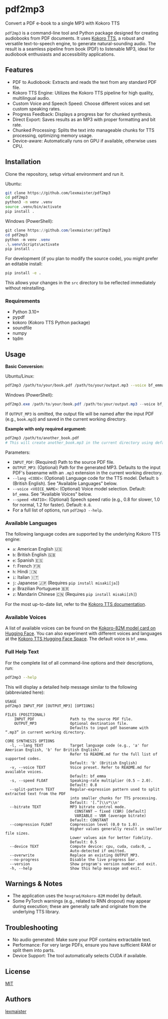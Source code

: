 # pdf2mp3
Convert a PDF e-book to a single MP3 with Kokoro TTS

`pdf2mp3` is a command-line tool and Python package designed for creating audiobooks from PDF documents. It uses [Kokoro TTS](https://huggingface.co/hexgrad/Kokoro-82M), a robust and versatile text-to-speech engine, to generate natural-sounding audio. The result is a seamless pipeline from book (PDF) to listenable MP3, ideal for audiobook enthusiasts and accessibility applications.

## Features
* PDF to Audiobook: Extracts and reads the text from any standard PDF file.
* Kokoro TTS Engine: Utilizes the Kokoro TTS pipeline for high quality, multilingual audio.
* Custom Voice and Speech Speed: Choose different voices and set custom speaking rates.
* Progress Feedback: Displays a progress bar for chunked synthesis.
* Direct Export: Saves results as an MP3 with proper formatting and bit rate.
* Chunked Processing: Splits the text into manageable chunks for TTS processing, optimizing memory usage.
* Device-aware: Automatically runs on GPU if available, otherwise uses CPU.

## Installation
Clone the repository, setup virtual environment and run it.

Ubuntu:
```bash
git clone https://github.com/lexmaister/pdf2mp3
cd pdf2mp3
python3 -m venv .venv
source .venv/bin/activate
pip install .
```

Windows (PowerShell):
```powershell
git clone https://github.com/lexmaister/pdf2mp3
cd pdf2mp3
python -m venv .venv
.\.venv\Scripts\activate
pip install .
```

For development (if you plan to modify the source code), you might prefer an editable install:
```bash
pip install -e .
```
This allows your changes in the `src` directory to be reflected immediately without reinstalling.

### Requirements
* Python 3.10+
* pypdf
* kokoro (Kokoro TTS Python package)
* soundfile
* numpy
* tqdm

## Usage

**Basic Conversion:**

Ubuntu/Linux:
```bash
pdf2mp3 /path/to/your/book.pdf /path/to/your/output.mp3 --voice bf_emma --lang b --speed 0.8
```

Windows (PowerShell):
```powershell
pdf2mp3.exe /path/to/your/book.pdf /path/to/your/output.mp3 --voice bf_emma --lang b --speed 0.8
```

If `OUTPUT_MP3` is omitted, the output file will be named after the input PDF (e.g., `book.mp3`) and saved in the current working directory.

**Example with only required argument:**
```bash
pdf2mp3 /path/to/another_book.pdf
# This will create another_book.mp3 in the current directory using default settings.
```

Parameters:
* `INPUT_PDF`: (Required) Path to the source PDF file.
* `OUTPUT_MP3`: (Optional) Path for the generated MP3. Defaults to the input PDF's basename with an `.mp3` extension in the current working directory.
* `--lang <CODE>`: (Optional) Language code for the TTS model. Default: `b` (British English). See "Available Languages" below.
* `--voice <VOICE_NAME>`: (Optional) Voice model selection. Default: `bf_emma`. See "Available Voices" below.
* `--speed <RATIO>`: (Optional) Speech speed ratio (e.g., 0.8 for slower, 1.0 for normal, 1.2 for faster). Default: `0.8`.
* For a full list of options, run `pdf2mp3 --help`.

### Available Languages

The following language codes are supported by the underlying Kokoro TTS engine:

*   `a`: American English 🇺🇸
*   `b`: British English 🇬🇧
*   `e`: Spanish 🇪🇸
*   `f`: French 🇫🇷
*   `h`: Hindi 🇮🇳
*   `i`: Italian 🇮🇹
*   `j`: Japanese 🇯🇵 (Requires `pip install misaki[ja]`)
*   `p`: Brazilian Portuguese 🇧🇷
*   `z`: Mandarin Chinese 🇨🇳 (Requires `pip install misaki[zh]`)

For the most up-to-date list, refer to the [Kokoro TTS documentation](https://github.com/hexgrad/kokoro#advanced-usage).

### Available Voices

A list of available voices can be found on the [Kokoro-82M model card on Hugging Face](https://huggingface.co/hexgrad/Kokoro-82M/tree/main/voices).
You can also experiment with different voices and languages at the [Kokoro TTS Hugging Face Space](https://hf.co/spaces/hexgrad/Kokoro-TTS).
The default voice is `bf_emma`.

### Full Help Text

For the complete list of all command-line options and their descriptions, run:
```bash
pdf2mp3 --help
```
This will display a detailed help message similar to the following (abbreviated here):
```
USAGE
pdf2mp3 INPUT_PDF [OUTPUT_MP3] [OPTIONS]

FILES (POSITIONAL)
    INPUT_PDF                Path to the source PDF file.
    OUTPUT_MP3               Optional destination file.
                             Defaults to input pdf basename with “.mp3” in current working directory.

CORE SYNTHESIS OPTIONS
  -l, --lang TEXT            Target language code (e.g., 'a' for American English, 'b' for British English).
                             Refer to README.md for the full list of supported codes.
                             Default: 'b' (British English)
  -v, --voice TEXT           Voice preset. Refer to README.md for available voices.
                             Default: bf_emma
  -s, --speed FLOAT          Speaking-rate multiplier (0.5 – 2.0).
                             Default: 0.8
  --split-pattern TEXT       Regular-expression pattern used to split extracted text from the PDF
                             into smaller chunks for TTS processing.
                             Default: '[.”]\\s*\\n'
  --bitrate TEXT             MP3 bitrate control mode.
                               CONSTANT – fixed (CBR) [default]
                               VARIABLE – VBR (average bitrate)
                             Default: CONSTANT
  --compression FLOAT        Compression level (0.0 to 1.0).
                             Higher values generally result in smaller file sizes.
                             Lower values aim for better fidelity.
                             Default: 0.5
  --device TEXT              Compute device: cpu, cuda, cuda:0, …
                             Auto-detected if omitted.
  --overwrite                Replace an existing OUTPUT_MP3.
  --no-progress              Disable the live progress bar.
  --version                  Show program's version number and exit.
  -h, --help                 Show this help message and exit.
```

## Warnings & Notes
*   The application uses the `hexgrad/Kokoro-82M` model by default.
*   Some PyTorch warnings (e.g., related to RNN dropout) may appear during execution; these are generally safe and originate from the underlying TTS library.

## Troubleshooting
* No audio generated: Make sure your PDF contains extractable text.
* Performance: For very large PDFs, ensure you have sufficient RAM or split them into parts.
* Device Support: The tool automatically selects CUDA if available.

## License
[MIT](./LICENSE)

## Authors
[lexmaister](lexmaister@gmail.com)